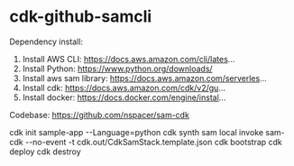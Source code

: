 # cdk-github-samcli

Dependency install:
1. Install AWS CLI: https://docs.aws.amazon.com/cli/lates...
2. Install Python: https://www.python.org/downloads/
3. Install aws sam library: https://docs.aws.amazon.com/serverles...
4. Install cdk: https://docs.aws.amazon.com/cdk/v2/gu...
5. Install docker: https://docs.docker.com/engine/instal...

Codebase: https://github.com/nspacer/sam-cdk

cdk init sample-app --Language=python
cdk synth
sam local invoke sam-cdk --no-event -t cdk.out/CdkSamStack.template.json
cdk bootstrap
cdk deploy
cdk destroy
